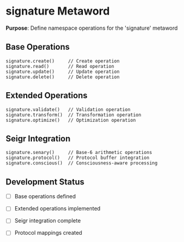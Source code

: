 # signature Metaword

**Purpose**: Define namespace operations for the 'signature' metaword

## Base Operations

```hyphos
signature.create()     // Create operation
signature.read()       // Read operation  
signature.update()     // Update operation
signature.delete()     // Delete operation
```

## Extended Operations

```hyphos
signature.validate()   // Validation operation
signature.transform()  // Transformation operation
signature.optimize()   // Optimization operation
```

## Seigr Integration

```hyphos
signature.senary()     // Base-6 arithmetic operations
signature.protocol()   // Protocol buffer integration
signature.conscious()  // Consciousness-aware processing
```

## Development Status

- [ ] Base operations defined
- [ ] Extended operations implemented  
- [ ] Seigr integration complete
- [ ] Protocol mappings created

